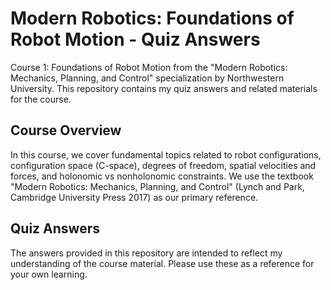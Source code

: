 # Modern Robotics: Foundations of Robot Motion - Quiz Answers
Course 1: Foundations of Robot Motion from the "Modern Robotics: Mechanics, Planning, and Control" specialization by Northwestern University. This repository contains my quiz answers and related materials for the course.

## Course Overview
In this course, we cover fundamental topics related to robot configurations, configuration space (C-space), degrees of freedom, spatial velocities and forces, and holonomic vs nonholonomic constraints. We use the textbook "Modern Robotics: Mechanics, Planning, and Control" (Lynch and Park, Cambridge University Press 2017) as our primary reference.

## Quiz Answers
The answers provided in this repository are intended to reflect my understanding of the course material. Please use these as a reference for your own learning.